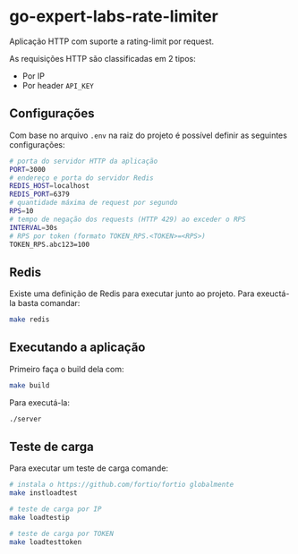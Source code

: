 # go-expert-labs-rate-limiter

Aplicação HTTP com suporte a rating-limit por request.

As requisições HTTP são classificadas em 2 tipos:
* Por IP
* Por header `API_KEY`

## Configurações

Com base no arquivo `.env` na raiz do projeto é possível definir as seguintes configurações:

```bash
# porta do servidor HTTP da aplicação
PORT=3000
# endereço e porta do servidor Redis 
REDIS_HOST=localhost
REDIS_PORT=6379
# quantidade máxima de request por segundo
RPS=10
# tempo de negação dos requests (HTTP 429) ao exceder o RPS
INTERVAL=30s
# RPS por token (formato TOKEN_RPS.<TOKEN>=<RPS>)
TOKEN_RPS.abc123=100
```

## Redis

Existe uma definição de Redis para executar junto ao projeto. Para exeuctá-la basta comandar:

```bash
make redis
```

## Executando a aplicação

Primeiro faça o build dela com:

```bash
make build
```

Para executá-la:

```bash
./server
```

## Teste de carga

Para executar um teste de carga comande:

```bash
# instala o https://github.com/fortio/fortio globalmente
make instloadtest

# teste de carga por IP
make loadtestip

# teste de carga por TOKEN
make loadtesttoken
```
